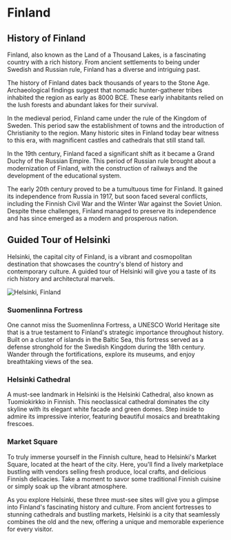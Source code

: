 # Finland

## History of Finland

Finland, also known as the Land of a Thousand Lakes, is a fascinating country with a rich history. From ancient
settlements to being under Swedish and Russian rule, Finland has a diverse and intriguing past.

The history of Finland dates back thousands of years to the Stone Age. Archaeological findings suggest that nomadic
hunter-gatherer tribes inhabited the region as early as 8000 BCE. These early inhabitants relied on the lush forests and
abundant lakes for their survival.

In the medieval period, Finland came under the rule of the Kingdom of Sweden. This period saw the establishment of towns
and the introduction of Christianity to the region. Many historic sites in Finland today bear witness to this era, with
magnificent castles and cathedrals that still stand tall.

In the 19th century, Finland faced a significant shift as it became a Grand Duchy of the Russian Empire. This period of
Russian rule brought about a modernization of Finland, with the construction of railways and the development of the
educational system.

The early 20th century proved to be a tumultuous time for Finland. It gained its independence from Russia in 1917, but
soon faced several conflicts, including the Finnish Civil War and the Winter War against the Soviet Union. Despite these
challenges, Finland managed to preserve its independence and has since emerged as a modern and prosperous nation.

## Guided Tour of Helsinki

Helsinki, the capital city of Finland, is a vibrant and cosmopolitan destination that showcases the country's blend of
history and contemporary culture. A guided tour of Helsinki will give you a taste of its rich history and architectural
marvels.

![Helsinki, Finland](img/Helsinki.webp)


### Suomenlinna Fortress

One cannot miss the Suomenlinna Fortress, a UNESCO World Heritage site that is a true testament to Finland's strategic
importance throughout history. Built on a cluster of islands in the Baltic Sea, this fortress served as a defense
stronghold for the Swedish Kingdom during the 18th century. Wander through the fortifications, explore its museums, and
enjoy breathtaking views of the sea.


### Helsinki Cathedral

A must-see landmark in Helsinki is the Helsinki Cathedral, also known as Tuomiokirkko in Finnish. This neoclassical
cathedral dominates the city skyline with its elegant white facade and green domes. Step inside to admire its impressive
interior, featuring beautiful mosaics and breathtaking frescoes.


### Market Square

To truly immerse yourself in the Finnish culture, head to Helsinki's Market Square, located at the heart of the city.
Here, you'll find a lively marketplace bustling with vendors selling fresh produce, local crafts, and delicious Finnish
delicacies. Take a moment to savor some traditional Finnish cuisine or simply soak up the vibrant atmosphere.

As you explore Helsinki, these three must-see sites will give you a glimpse into Finland's fascinating history and
culture. From ancient fortresses to stunning cathedrals and bustling markets, Helsinki is a city that seamlessly
combines the old and the new, offering a unique and memorable experience for every visitor.